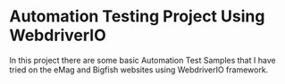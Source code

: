 # Automation Testing Project Using WebdriverIO
In this project there are some basic Automation Test Samples that I have tried on the eMag and Bigfish websites using WebdriverIO framework.
